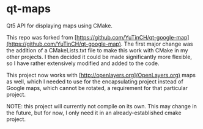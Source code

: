 qt-maps
==============
Qt5 API for displaying maps using CMake.

This repo was forked from [https://github.com/YuTinCH/qt-google-map](https://github.com/YuTinCH/qt-google-map).  The first major change was the addition of a CMakeLists.txt file to make this work with CMake in my other projects.  I then decided it could be made significantly more flexible, so I have rather extensively modified and added to the code.

This project now works with [http://openlayers.org](OpenLayers.org) maps as well, which I needed to use for the encapsulating project instead of Google maps, which cannot be rotated, a requirement for that particular project.

NOTE: this project will currently not compile on its own.  This may change in the future, but for now, I only need it in an already-established cmake project.
